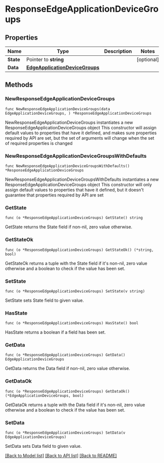 # ResponseEdgeApplicationDeviceGroups

## Properties

Name | Type | Description | Notes
------------ | ------------- | ------------- | -------------
**State** | Pointer to **string** |  | [optional] 
**Data** | [**EdgeApplicationDeviceGroups**](EdgeApplicationDeviceGroups.md) |  | 

## Methods

### NewResponseEdgeApplicationDeviceGroups

`func NewResponseEdgeApplicationDeviceGroups(data EdgeApplicationDeviceGroups, ) *ResponseEdgeApplicationDeviceGroups`

NewResponseEdgeApplicationDeviceGroups instantiates a new ResponseEdgeApplicationDeviceGroups object
This constructor will assign default values to properties that have it defined,
and makes sure properties required by API are set, but the set of arguments
will change when the set of required properties is changed

### NewResponseEdgeApplicationDeviceGroupsWithDefaults

`func NewResponseEdgeApplicationDeviceGroupsWithDefaults() *ResponseEdgeApplicationDeviceGroups`

NewResponseEdgeApplicationDeviceGroupsWithDefaults instantiates a new ResponseEdgeApplicationDeviceGroups object
This constructor will only assign default values to properties that have it defined,
but it doesn't guarantee that properties required by API are set

### GetState

`func (o *ResponseEdgeApplicationDeviceGroups) GetState() string`

GetState returns the State field if non-nil, zero value otherwise.

### GetStateOk

`func (o *ResponseEdgeApplicationDeviceGroups) GetStateOk() (*string, bool)`

GetStateOk returns a tuple with the State field if it's non-nil, zero value otherwise
and a boolean to check if the value has been set.

### SetState

`func (o *ResponseEdgeApplicationDeviceGroups) SetState(v string)`

SetState sets State field to given value.

### HasState

`func (o *ResponseEdgeApplicationDeviceGroups) HasState() bool`

HasState returns a boolean if a field has been set.

### GetData

`func (o *ResponseEdgeApplicationDeviceGroups) GetData() EdgeApplicationDeviceGroups`

GetData returns the Data field if non-nil, zero value otherwise.

### GetDataOk

`func (o *ResponseEdgeApplicationDeviceGroups) GetDataOk() (*EdgeApplicationDeviceGroups, bool)`

GetDataOk returns a tuple with the Data field if it's non-nil, zero value otherwise
and a boolean to check if the value has been set.

### SetData

`func (o *ResponseEdgeApplicationDeviceGroups) SetData(v EdgeApplicationDeviceGroups)`

SetData sets Data field to given value.



[[Back to Model list]](../README.md#documentation-for-models) [[Back to API list]](../README.md#documentation-for-api-endpoints) [[Back to README]](../README.md)


